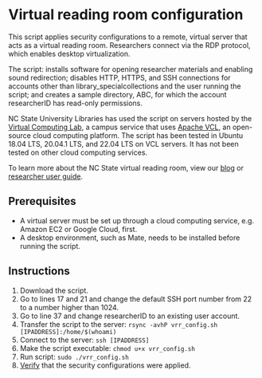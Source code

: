 # Virtual reading room configuration

This script applies security configurations to a remote, virtual server that acts as a virtual reading room. Researchers connect via the RDP protocol, which enables desktop virtualization.

The script: installs software for opening researcher materials and enabling sound redirection; disables HTTP, HTTPS, and SSH connections for accounts other than library_specialcollections and the user running the script; and creates a sample directory, ABC, for which the account researcherID has read-only permissions.

NC State University Libraries has used the script on servers hosted by the [Virtual Computing Lab](https://vcl.ncsu.edu/), a campus service that uses [Apache VCL](https://vcl.apache.org/), an open-source cloud computing platform. The script has been tested in Ubuntu 18.04 LTS, 20.04.1 LTS, and 22.04 LTS on VCL servers. It has not been tested on other cloud computing services.

To learn more about the NC State virtual reading room, view our [blog](https://www.lib.ncsu.edu/news/special-collections/introducing-virtual-reading-room) or [researcher user guide](https://ncsu-libraries.github.io/vrr/user-guide/).

## Prerequisites
- A virtual server must be set up through a cloud computing service, e.g. Amazon EC2 or Google Cloud, first.
- A desktop environment, such as Mate, needs to be installed before running the script.

## Instructions
1. Download the script.
1. Go to lines 17 and 21 and change the default SSH port number from 22 to a number higher than 1024.
1. Go to line 37 and change researcherID to an existing user account.
1. Transfer the script to the server: `rsync -avhP vrr_config.sh [IPADDRESS]:/home/$(whoami)`
1. Connect to the server: `ssh [IPADDRESS]`
1. Make the script executable: `chmod u+x vrr_config.sh`
1. Run script: `sudo ./vrr_config.sh`
1. [Verify](/testing.md) that the security configurations were applied.
